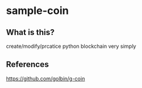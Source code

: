 # sample-coin
## What is this?
create/modify/prcatice python blockchain very simply

## References
https://github.com/golbin/g-coin
